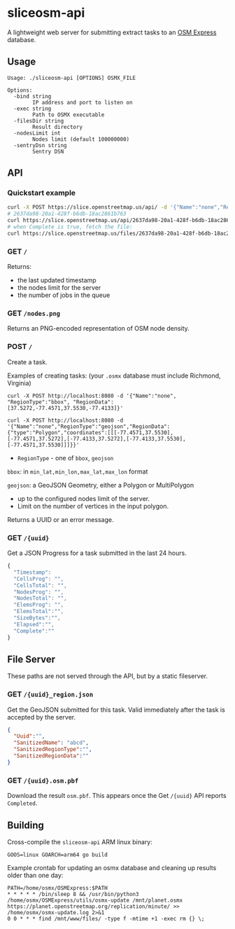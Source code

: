 # sliceosm-api

A lightweight web server for submitting extract tasks to an [OSM Express](http://github.com/bdon/OSMExpress) database.

## Usage

```
Usage: ./sliceosm-api [OPTIONS] OSMX_FILE

Options:
  -bind string
        IP address and port to listen on
  -exec string
        Path to OSMX executable
  -filesDir string
        Result directory
  -nodesLimit int
        Nodes limit (default 100000000)
  -sentryDsn string
        Sentry DSN
```

## API

### Quickstart example

```sh
curl -X POST https://slice.openstreetmap.us/api/ -d '{"Name":"none","RegionType":"geojson","RegionData":{"type":"Polygon","coordinates":[[[-77.4571,37.5530],[-77.4571,37.5272],[-77.4133,37.5272],[-77.4133,37.5530],[-77.4571,37.5530]]]}}'
# 2637da98-20a1-428f-b6db-18ac2861b763
curl https://slice.openstreetmap.us/api/2637da98-20a1-428f-b6db-18ac2861b763
# when Complete is true, fetch the file:
curl https://slice.openstreetmap.us/files/2637da98-20a1-428f-b6db-18ac2861b763.osm.pbf -o out.osm.pbf
```

### GET `/`

Returns:

- the last updated timestamp
- the nodes limit for the server
- the number of jobs in the queue

### GET `/nodes.png`

Returns an PNG-encoded representation of OSM node density.

### POST `/`

Create a task.

Examples of creating tasks: (your `.osmx` database must include Richmond, Virginia)

```
curl -X POST http://localhost:8080 -d '{"Name":"none", "RegionType":"bbox", "RegionData":[37.5272,-77.4571,37.5530,-77.4133]}'

curl -X POST http://localhost:8080 -d '{"Name":"none","RegionType":"geojson","RegionData":{"type":"Polygon","coordinates":[[[-77.4571,37.5530],[-77.4571,37.5272],[-77.4133,37.5272],[-77.4133,37.5530],[-77.4571,37.5530]]]}}'
```

- `RegionType` - one of `bbox`, `geojson`

`bbox`: in `min_lat,min_lon,max_lat,max_lon` format

`geojson`: a GeoJSON Geometry, either a Polygon or MultiPolygon 

* up to the configured nodes limit of the server.
* Limit on the number of vertices in the input polygon.

Returns a UUID or an error message.

### GET `/{uuid}`

Get a JSON Progress for a task submitted in the last 24 hours.

```js
{
  "Timestamp": 
  "CellsProg": "",
  "CellsTotal": "",
  "NodesProg": "",
  "NodesTotal": "",
  "ElemsProg": "",
  "ElemsTotal":"",
  "SizeBytes":"",
  "Elapsed":"",
  "Complete":""
}
```

## File Server

These paths are not served through the API, but by a static fileserver.

### GET `/{uuid}_region.json`

Get the GeoJSON submitted for this task. Valid immediately after the task is accepted by the server.

```json
{
  "Uuid":"",
  "SanitizedName": "abcd",
  "SanitizedRegionType":"",
  "SanitizedRegionData":""
}
```

### GET `/{uuid}.osm.pbf`

Download the result `osm.pbf`. This appears once the Get `/{uuid}` API reports `Completed`.

## Building

Cross-compile the `sliceosm-api` ARM linux binary:

```
GOOS=linux GOARCH=arm64 go build
```

Example crontab for updating an osmx database and cleaning up results older than one day:

```
PATH=/home/osmx/OSMExpress:$PATH
* * * * * /bin/sleep 8 && /usr/bin/python3 /home/osmx/OSMExpress/utils/osmx-update /mnt/planet.osmx https://planet.openstreetmap.org/replication/minute/ >> /home/osmx/osmx-update.log 2>&1
0 0 * * * find /mnt/www/files/ -type f -mtime +1 -exec rm {} \;
```
